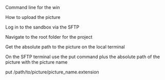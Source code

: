 Command line for the win

How to upload the picture

Log in to the sandbox via the SFTP

Navigate to the root folder for the project

Get the absolute path to the picture on the local terminal

On the SFTP terminal use the put command plus the absolute path of the picture with the picture name

put /path/to/picture/picture_name.extension
